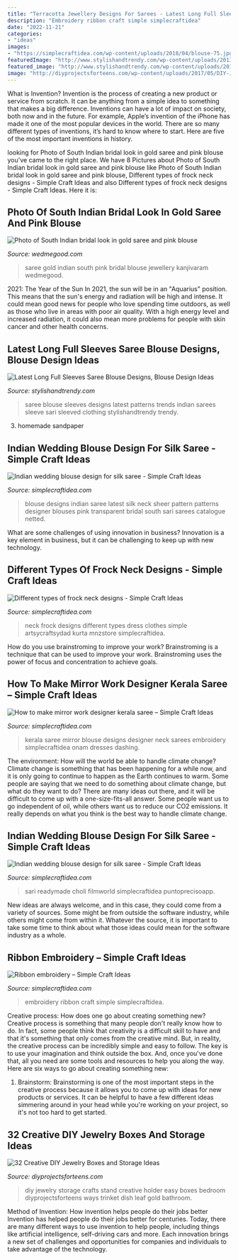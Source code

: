 ```yaml
---
title: "Terracotta Jewellery Designs For Sarees - Latest Long Full Sleeves Saree Blouse Designs, Blouse Design Ideas"
description: "Embroidery ribbon craft simple simplecraftidea"
date: "2022-11-21"
categories:
- "ideas"
images:
- "https://simplecraftidea.com/wp-content/uploads/2018/04/blouse-75.jpg"
featuredImage: "http://www.stylishandtrendy.com/wp-content/uploads/2013/10/saree-blouse-patterns-with-sleeves-1.jpg"
featured_image: "http://www.stylishandtrendy.com/wp-content/uploads/2013/10/saree-blouse-patterns-with-sleeves-1.jpg"
image: "http://diyprojectsforteens.com/wp-content/uploads/2017/05/DIY-Jewelry-Stand.jpg"
---
```



What is Invention?
Invention is the process of creating a new product or service from scratch. It can be anything from a simple idea to something that makes a big difference. Inventions can have a lot of impact on society, both now and in the future. For example, Apple’s invention of the iPhone has made it one of the most popular devices in the world. There are so many different types of inventions, it’s hard to know where to start. Here are five of the most important inventions in history.

	

		
looking for Photo of South Indian bridal look in gold saree and pink blouse you've came to the right place. We have 8 Pictures about Photo of South Indian bridal look in gold saree and pink blouse like Photo of South Indian bridal look in gold saree and pink blouse, Different types of frock neck designs - Simple Craft Ideas and also Different types of frock neck designs - Simple Craft Ideas. Here it is:
		
    
## Photo Of South Indian Bridal Look In Gold Saree And Pink Blouse

<img loading=lazy src="https://image.wedmegood.com/resized/800X/uploads/project/29798/1547231089_20181212_Adithya__Ashmitha_Wedding_A001_175.jpg" onerror="this.onerror=null;this.src='https://tse4.mm.bing.net/th?id=OIP.X_6OtHD9-fPlSV9r_KYLZwHaLG&amp;pid=15.1';" alt="Photo of South Indian bridal look in gold saree and pink blouse">

_Source: wedmegood.com_

>saree gold indian south pink bridal blouse jewellery kanjivaram wedmegood. 

	

2021: The Year of the Sun
In 2021, the sun will be in an "Aquarius" position. This means that the sun's energy and radiation will be high and intense. It could mean good news for people who love spending time outdoors, as well as those who live in areas with poor air quality. With a high energy level and increased radiation, it could also mean more problems for people with skin cancer and other health concerns.

    
## Latest Long Full Sleeves Saree Blouse Designs, Blouse Design Ideas

<img loading=lazy src="http://www.stylishandtrendy.com/wp-content/uploads/2013/10/saree-blouse-patterns-with-sleeves-1.jpg" onerror="this.onerror=null;this.src='https://tse3.mm.bing.net/th?id=OIP.dg17MpwdctYGd3utocrMUQHaLH&amp;pid=15.1';" alt="Latest Long Full Sleeves Saree Blouse Designs, Blouse Design Ideas">

_Source: stylishandtrendy.com_

>saree blouse sleeves designs latest patterns trends indian sarees sleeve sari sleeved clothing stylishandtrendy trendy. 

	

3. homemade sandpaper

    
## Indian Wedding Blouse Design For Silk Saree - Simple Craft Ideas

<img loading=lazy src="https://simplecraftidea.com/wp-content/uploads/2018/04/blouse-75.jpg" onerror="this.onerror=null;this.src='https://tse3.mm.bing.net/th?id=OIP.5EUNMN5wUNMhMAQB4wJe3AHaMh&amp;pid=15.1';" alt="Indian wedding blouse design for silk saree - Simple Craft Ideas">

_Source: simplecraftidea.com_

>blouse designs indian saree latest silk neck sheer pattern patterns designer blouses pink transparent bridal south sari sarees catalogue netted. 

	

What are some challenges of using innovation in business?
Innovation is a key element in business, but it can be challenging to keep up with new technology.

    
## Different Types Of Frock Neck Designs - Simple Craft Ideas

<img loading=lazy src="https://simplecraftidea.com/wp-content/uploads/2017/06/frock-neck-3.jpg" onerror="this.onerror=null;this.src='https://tse2.mm.bing.net/th?id=OIP.KR80XUDCJ0bxqVabYLhs0AHaLK&amp;pid=15.1';" alt="Different types of frock neck designs - Simple Craft Ideas">

_Source: simplecraftidea.com_

>neck frock designs different types dress clothes simple artsycraftsydad kurta mnzstore simplecraftidea. 

	

How do you use brainstroming to improve your work?
Brainstroming is a technique that can be used to improve your work. Brainstroming uses the power of focus and concentration to achieve goals.

    
## How To Make Mirror Work Designer Kerala Saree – Simple Craft Ideas

<img loading=lazy src="http://simplecraftidea.com/wp-content/uploads/2017/08/kurtis-designs-17-3.jpg" onerror="this.onerror=null;this.src='https://tse2.mm.bing.net/th?id=OIP.xkiJ9RNI7XZpgwvZaHbLJwHaKL&amp;pid=15.1';" alt="How to make mirror work designer kerala saree – Simple Craft Ideas">

_Source: simplecraftidea.com_

>kerala saree mirror blouse designs designer neck sarees embroidery simplecraftidea onam dresses dashing. 

	

The environment: How will the world be able to handle climate change?
Climate change is something that has been happening for a while now, and it is only going to continue to happen as the Earth continues to warm. Some people are saying that we need to do something about climate change, but what do they want to do? There are many ideas out there, and it will be difficult to come up with a one-size-fits-all answer. Some people want us to go independent of oil, while others want us to reduce our CO2 emissions. It really depends on what you think is the best way to handle climate change.

    
## Indian Wedding Blouse Design For Silk Saree - Simple Craft Ideas

<img loading=lazy src="http://simplecraftidea.com/wp-content/uploads/2018/04/blouse-74.jpg" onerror="this.onerror=null;this.src='https://tse1.mm.bing.net/th?id=OIP.hZmC3IVgP6YEkzFcKeSaKgHaJ4&amp;pid=15.1';" alt="Indian wedding blouse design for silk saree - Simple Craft Ideas">

_Source: simplecraftidea.com_

>sari readymade choli filmworld simplecraftidea puntoprecisoapp. 

	

New ideas are always welcome, and in this case, they could come from a variety of sources. Some might be from outside the software industry, while others might come from within it. Whatever the source, it is important to take some time to think about what those ideas could mean for the software industry as a whole.

    
## Ribbon Embroidery – Simple Craft Ideas

<img loading=lazy src="https://simplecraftidea.com/wp-content/uploads/2015/06/294.jpg" onerror="this.onerror=null;this.src='https://tse2.mm.bing.net/th?id=OIP.5aPqqxHaYGZaNUUTOhE3lwHaJ4&amp;pid=15.1';" alt="Ribbon embroidery – Simple Craft Ideas">

_Source: simplecraftidea.com_

>embroidery ribbon craft simple simplecraftidea. 

	

Creative process: How does one go about creating something new?
Creative process is something that many people don't really know how to do. In fact, some people think that creativity is a difficult skill to have and that it's something that only comes from the creative mind. But, in reality, the creative process can be incredibly simple and easy to follow. The key is to use your imagination and think outside the box. And, once you've done that, all you need are some tools and resources to help you along the way. Here are six ways to go about creating something new: 
1) Brainstorm: Brainstorming is one of the most important steps in the creative process because it allows you to come up with ideas for new products or services. It can be helpful to have a few different ideas simmering around in your head while you're working on your project, so it's not too hard to get started.

    
## 32 Creative DIY Jewelry Boxes And Storage Ideas

<img loading=lazy src="http://diyprojectsforteens.com/wp-content/uploads/2017/05/DIY-Jewelry-Stand.jpg" onerror="this.onerror=null;this.src='https://tse1.mm.bing.net/th?id=OIP.FqfU40tDznghj_ZxPEQd_AHaJ9&amp;pid=15.1';" alt="32 Creative DIY Jewelry Boxes and Storage Ideas">

_Source: diyprojectsforteens.com_

>diy jewelry storage crafts stand creative holder easy boxes bedroom diyprojectsforteens ways trinket dish leaf gold bathroom. 

	

Method of Invention: How invention helps people do their jobs better
Invention has helped people do their jobs better for centuries. Today, there are many different ways to use invention to help people, including things like artificial intelligence, self-driving cars and more. Each innovation brings a new set of challenges and opportunities for companies and individuals to take advantage of the technology.

